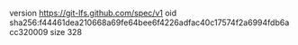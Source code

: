 version https://git-lfs.github.com/spec/v1
oid sha256:f44461dea210668a69fe64bee6f4226adfac40c17574f2a6994fdb6acc320009
size 328
